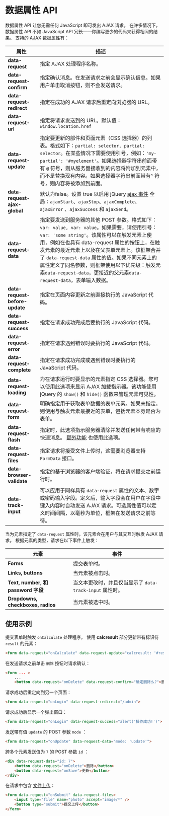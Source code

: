 # 数据属性 API

数据属性 API 让您无需任何 JavaScript 即可发出 AJAX 请求。 在许多情况下，数据属性 API 不如 JavaScript API 冗长——你编写更少的代码来获得相同的结果。 支持的 AJAX 数据属性有：

属性 |描述
------------- | -------------
**data-request** | 指定 AJAX 处理程序名称。
**data-request-confirm** |  指定确认消息。在发送请求之前会显示确认信息。如果用户单击取消按钮，则不会发送请求。
**data-request-redirect** |  指定在成功的 AJAX 请求后重定向浏览器的 URL。
**data-request-url** |  指定将请求发送到的 URL。默认值：`window.location.href`
**data-request-update** |  指定要更新的部件和页面元素（CSS 选择器）的列表。格式如下：`partial: selector, partial: selector`。在某些情况下需要使用引号，例如：`'my-partial': '#myelement'`。如果选择器字符串前面带有 `@` 符号，则从服务器接收到的内容将附加到元素中，而不是替换现有内容。如果选择器字符串前面带有`^` 符号，则内容将被添加到前面。
**data-request-ajax-global** |  默认为false。设置 true 以启用 jQuery [ajax 事件](http://api.jquery.com/category/ajax/global-ajax-event-handlers/) 全局：`ajaxStart`、`ajaxStop`、`ajaxComplete`、`ajaxError` 、`ajaxSuccess` 和 `ajaxSend`。
**data-request-data** |  指定要发送到服务器的其他 POST 参数。格式如下：`var: value, var: value`。如果需要，请使用引号：`var: 'some string'`。该属性可以在触发元素上使用，例如在也具有 data-request 属性的按钮上，在触发元素的最近元素上以及在父表单元素上。该框架合并了 `data-request-data` 属性的值。如果不同元素上的属性定义了同名参数，则框架使用以下优先级：触发元素`data-request-data`，更接近的父元素`data-request-data`，表单输入数据。
**data-request-before-update** |  指定在页面内容更新之前直接执行的 JavaScript 代码。
**data-request-success** |  指定在请求成功完成后要执行的 JavaScript 代码。
**data-request-error** |  指定在请求遇到错误时要执行的 JavaScript 代码。
**data-request-complete** |  指定在请求成功完成或遇到错误时要执行的 JavaScript 代码。
**data-request-loading** |  为在请求运行时要显示的元素指定 CSS 选择器。您可以使用此选项来显示 AJAX 加载指示器。该功能使用 jQuery 的 `show()` 和 `hide()` 函数来管理元素可见性。
**data-request-form** |  明确指定用于获取表单数据的表单元素。如果未指定，则使用与触发元素最接近的表单，包括元素本身是否为表单。
**data-request-flash** |  指定时，此选项指示服务器清除并发送任何带有响应的快速消息。 [额外功能](../ajax/extras.md#oc-flash-messages) 也使用此选项。
**data-request-files** |  指定请求将接受文件上传时，这需要浏览器支持 `FormData` 接口。
**data-browser-validate** |  指定的基于浏览器的客户端验证，将在请求提交之前运行时。
**data-track-input** |  可以应用于同样具有 `data-request` 属性的文本、数字或密码输入字段。定义后，输入字段会在用户在字段中键入内容时自动发送 AJAX 请求。可选属性值可以定义时间间隔，以毫秒为单位，框架在发送请求之前等待。

当为元素指定了 `data-request` 属性时，该元素会在用户与其交互时触发 AJAX 请求。 根据元素的类型，请求在以下事件上触发：

元素 | 事件
------------- | -------------
**Forms** |提交表单时。
**Links, buttons** |  当元素被点击时。
**Text, number, 和 password 字段** |  当文本更改时，并且仅当显示了 `data-track-input` 属性时。
**Dropdowns, checkboxes, radios** |  当元素被选中时。

## 使用示例

提交表单时触发 `onCalculate` 处理程序。 使用 **calcresult** 部分更新带有标识符 `result`  的元素：

```html
<form data-request="onCalculate" data-request-update="calcresult: '#result'">
```

在发送请求之前单击 `删除` 按钮时请求确认：

```html
<form ... >
    ...
    <button data-request="onDelete" data-request-confirm="确定删除么?">删除</button>
```

请求成功后重定向到另一个页面：

```html
<form data-request="onLogin" data-request-redirect="/admin">
```

请求成功后显示一个弹出窗口：

```html
<form data-request="onLogin" data-request-success="alert('操作成功!')">
```

发送带有值 `update` 的 POST 参数 `mode` ：

```html
<form data-request="onUpdate" data-request-data="mode: 'update'">
```

跨多个元素发送值为 `7` 的 POST 参数 `id` ：

```html
<div data-request-data="id: 7">
    <button data-request="onDelete">删除</button>
    <button data-request="onSave">更新</button>
</div>
```

在请求中包含 [文件上传](../services/request-input.md#oc-files)：

```html
<form data-request="onSubmit" data-request-files>
    <input type="file" name="photo" accept="image/*" />
    <button type="submit">提交上传</button>
</form>
```
